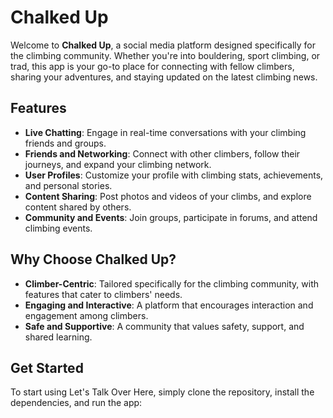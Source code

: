 # Chalked Up

Welcome to **Chalked Up**, a social media platform designed specifically for the climbing community. Whether you're into bouldering, sport climbing, or trad, this app is your go-to place for connecting with fellow climbers, sharing your adventures, and staying updated on the latest climbing news.

## Features

- **Live Chatting**: Engage in real-time conversations with your climbing friends and groups.
- **Friends and Networking**: Connect with other climbers, follow their journeys, and expand your climbing network.
- **User Profiles**: Customize your profile with climbing stats, achievements, and personal stories.
- **Content Sharing**: Post photos and videos of your climbs, and explore content shared by others.
- **Community and Events**: Join groups, participate in forums, and attend climbing events.

## Why Choose Chalked Up?

- **Climber-Centric**: Tailored specifically for the climbing community, with features that cater to climbers' needs.
- **Engaging and Interactive**: A platform that encourages interaction and engagement among climbers.
- **Safe and Supportive**: A community that values safety, support, and shared learning.

## Get Started

To start using Let's Talk Over Here, simply clone the repository, install the dependencies, and run the app:
